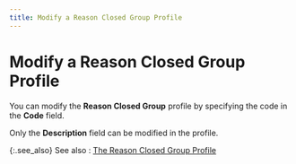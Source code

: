 ```yaml
---
title: Modify a Reason Closed Group Profile
---
```


# Modify a Reason Closed Group Profile


You can modify the **Reason Closed Group**  profile by specifying the code in the **Code**  field.


Only the **Description** field can  be modified in the profile.


{:.see_also}
See also
: [The Reason  Closed Group Profile]({{site.sp_baseurl}}/opportunity-management/reasons-closed/reason-closed-group/the_reason_closed_profile.html)
